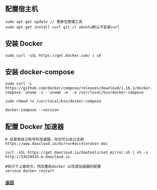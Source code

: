 ## 配置宿主机
```
sudo apt-get update // 更新包管理工具
sudo apt-get install curl git // ubuntu默认不安装curl

```
## 安装 Docker
```
sudo curl -sSL https://get.docker.com/ | sh   
```
## 安装 docker-compose
```
sudo curl -L https://github.com/docker/compose/releases/download/1.16.1/docker-compose-`uname -s`-`uname -m` -o /usr/local/bin/docker-compose

sudo chmod +x /usr/local/bin/docker-compose

docker-compose --version
```

## 配置 Docker 加速器

```
# 这是我自己账号的加速器，你也可以自己注册 https://www.daocloud.io/mirror#accelerator-doc

curl -sSL https://get.daocloud.io/daotools/set_mirror.sh | sh -s http://33b39435.m.daocloud.io

#执行下上面命令，然后重启docker 以完成加速器的配置
service docker restart
```

#### [返回](https://github.com/kfkme/kfkdock/blob/master/README.md#%E6%9E%84%E5%BB%BA)